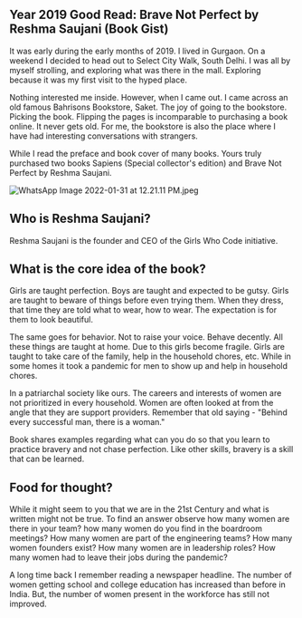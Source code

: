 ## Year 2019 Good Read: Brave Not Perfect by Reshma Saujani (Book Gist)

It was early during the early months of 2019. I lived in Gurgaon. On a weekend I decided to head out to Select City Walk, South Delhi. I was all by myself strolling, and exploring what was there in the mall. Exploring because it was my first visit to the hyped place.

Nothing interested me inside. However, when I came out. I came across an old famous Bahrisons Bookstore, Saket. The joy of going to the bookstore. Picking the book. Flipping the pages is incomparable to purchasing a book online. It never gets old. For me, the bookstore is also the place where I have had interesting conversations with strangers. 

While I read the preface and book cover of many books. Yours truly purchased two books Sapiens (Special collector's edition) and Brave Not Perfect by Reshma Saujani.



![WhatsApp Image 2022-01-31 at 12.21.11 PM.jpeg](https://cdn.hashnode.com/res/hashnode/image/upload/v1643612082670/8Evj7Bpis.jpeg)

## Who is Reshma Saujani?
Reshma Saujani is the founder and CEO of the Girls Who Code initiative.

## What is the core idea of the book? 
Girls are taught perfection. Boys are taught and expected to be gutsy. Girls are taught to beware of things before even trying them. When they dress, that time they are told what to wear, how to wear. The expectation is for them to look beautiful.

The same goes for behavior. Not to raise your voice. Behave decently. All these things are taught at home. Due to this girls become fragile. Girls are taught to take care of the family, help in the household chores, etc. While in some homes it took a pandemic for men to show up and help in household chores. 

In a patriarchal society like ours. The careers and interests of women are not prioritized in every household. Women are often looked at from the angle that they are support providers. Remember that old saying - "Behind every successful man, there is a woman."

Book shares examples regarding what can you do so that you learn to practice bravery and not chase perfection. Like other skills, bravery is a skill that can be learned. 

## Food for thought?

While it might seem to you that we are in the 21st Century and what is written might not be true. To find an answer observe how many women are there in your team?
how many women do you find in the boardroom meetings? How many women are part of the engineering teams? How many women founders exist? How many women are in leadership roles? How many women had to leave their jobs during the pandemic?

A long time back I remember reading a newspaper headline. The number of women getting school and college education has increased than before in India. But, the number of women present in the workforce has still not improved. 
